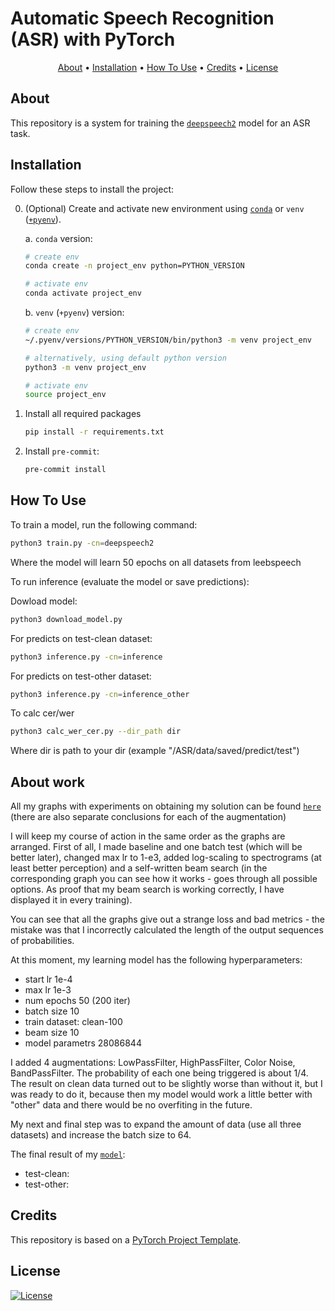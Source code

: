 # Automatic Speech Recognition (ASR) with PyTorch

<p align="center">
  <a href="#about">About</a> •
  <a href="#installation">Installation</a> •
  <a href="#how-to-use">How To Use</a> •
  <a href="#credits">Credits</a> •
  <a href="#license">License</a>
</p>

## About

This repository is a system for training the [`deepspeech2`](http://proceedings.mlr.press/v48/amodei16.pdf) model for an ASR task.

## Installation

Follow these steps to install the project:

0. (Optional) Create and activate new environment using [`conda`](https://conda.io/projects/conda/en/latest/user-guide/getting-started.html) or `venv` ([`+pyenv`](https://github.com/pyenv/pyenv)).

   a. `conda` version:

   ```bash
   # create env
   conda create -n project_env python=PYTHON_VERSION

   # activate env
   conda activate project_env
   ```

   b. `venv` (`+pyenv`) version:

   ```bash
   # create env
   ~/.pyenv/versions/PYTHON_VERSION/bin/python3 -m venv project_env

   # alternatively, using default python version
   python3 -m venv project_env

   # activate env
   source project_env
   ```

1. Install all required packages

   ```bash
   pip install -r requirements.txt
   ```

2. Install `pre-commit`:
   ```bash
   pre-commit install
   ```

## How To Use

To train a model, run the following command:

```bash
python3 train.py -cn=deepspeech2
```

Where the model will learn 50 epochs on all datasets from leebspeech

To run inference (evaluate the model or save predictions):

Dowload model:

```bash
python3 download_model.py
```

For predicts on test-clean dataset:

```bash
python3 inference.py -cn=inference
```

For predicts on test-other dataset:

```bash
python3 inference.py -cn=inference_other
```

To calc cer/wer

```bash
python3 calc_wer_cer.py --dir_path dir
```

Where dir is path to your dir (example "/ASR/data/saved/predict/test")

## About work

All my graphs with experiments on obtaining my solution can be found [`here`](https://wandb.ai/rodion-chernomordin/pytorch_template_asr_example/overview) (there are also separate conclusions for each of the augmentation)

I will keep my course of action in the same order as the graphs are arranged. First of all, I made baseline and one batch test (which will be better later), changed max lr to 1-e3, added log-scaling to spectrograms (at least better perception) and a self-written beam search (in the corresponding graph you can see how it works - goes through all possible options. As proof that my beam search is working correctly, I have displayed it in every training).

You can see that all the graphs give out a strange loss and bad metrics - the mistake was that I incorrectly calculated the length of the output sequences of probabilities.

At this moment, my learning model has the following hyperparameters:

- start lr 1e-4
- max lr 1e-3
- num epochs 50 (200 iter)
- batch size 10
- train dataset: clean-100
- beam size 10
- model parametrs 28086844

I added 4 augmentations: LowPassFilter, HighPassFilter, Color Noise, BandPassFilter. The probability of each one being triggered is about 1/4. 
The result on clean data turned out to be slightly worse than without it, but I was ready to do it, because then my model would work a little better with "other" data and there would be no overfiting in the future.

My next and final step was to expand the amount of data (use all three datasets) and increase the batch size to 64.

The final result of my [`model`]():
- test-clean: 
- test-other: 

## Credits

This repository is based on a [PyTorch Project Template](https://github.com/Blinorot/pytorch_project_template).

## License

[![License](https://img.shields.io/badge/license-MIT-blue.svg)](/LICENSE)
